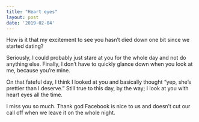 ```yaml
---
title: "Heart eyes"
layout: post
date: '2019-02-04'
---
```


How is it that my excitement to see you hasn’t died down one bit since we started dating? 

Seriously, I could probably just stare at you for the whole day and not do anything else. Finally, I don’t have to quickly glance down when you look at me, because you’re mine.

On that fateful day, I think I looked at you and basically thought “yep, she’s prettier than I deserve.” Still true to this day, by the way; I look at you with heart eyes all the time.

I miss you so much. Thank god Facebook is nice to us and doesn’t cut our call off when we leave it on the whole night.
